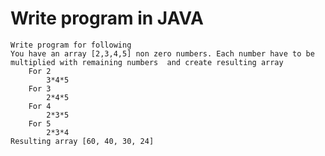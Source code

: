# Write program in JAVA

	Write program for following
	You have an array [2,3,4,5] non zero numbers. Each number have to be multiplied with remaining numbers 	and create resulting array
		For 2
			3*4*5
		For 3
			2*4*5
		For 4
			2*3*5
		For 5
			2*3*4
	Resulting array [60, 40, 30, 24]
